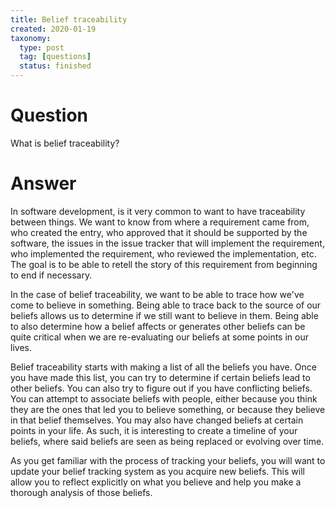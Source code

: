 ```yaml
---
title: Belief traceability
created: 2020-01-19
taxonomy:
  type: post
  tag: [questions]
  status: finished
---
```


# Question
What is belief traceability?

# Answer
In software development, is it very common to want to have traceability between things. We want to know from where a requirement came from, who created the entry, who approved that it should be supported by the software, the issues in the issue tracker that will implement the requirement, who implemented the requirement, who reviewed the implementation, etc. The goal is to be able to retell the story of this requirement from beginning to end if necessary.

In the case of belief traceability, we want to be able to trace how we've come to believe in something. Being able to trace back to the source of our beliefs allows us to determine if we still want to believe in them. Being able to also determine how a belief affects or generates other beliefs can be quite critical when we are re-evaluating our beliefs at some points in our lives.

Belief traceability starts with making a list of all the beliefs you have. Once you have made this list, you can try to determine if certain beliefs lead to other beliefs. You can also try to figure out if you have conflicting beliefs. You can attempt to associate beliefs with people, either because you think they are the ones that led you to believe something, or because they believe in that belief themselves. You may also have changed beliefs at certain points in your life. As such, it is interesting to create a timeline of your beliefs, where said beliefs are seen as being replaced or evolving over time.

As you get familiar with the process of tracking your beliefs, you will want to update your belief tracking system as you acquire new beliefs. This will allow you to reflect explicitly on what you believe and help you make a thorough analysis of those beliefs.
